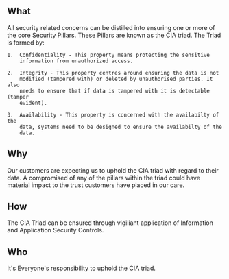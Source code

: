 ## What
All security related concerns can be distilled into ensuring one or more of the
core Security Pillars. These Pillars are known as the CIA triad.
The Triad is formed by:
    
    1.  Confidentiality - This property means protecting the sensitive
        information from unauthorized access.

    2.  Integrity - This property centres around ensuring the data is not
        modified (tampered with) or deleted by unauthorised parties. It also
        needs to ensure that if data is tampered with it is detectable (tamper
        evident).

    3.  Availability - This property is concerned with the availabilty of the
        data, systems need to be designed to ensure the availabilty of the
        data.
## Why
Our customers are expecting us to uphold the CIA triad with regard to their
data. A compromised of any of the pillars within the triad could have material
impact to the trust customers have placed in our care.
## How
The CIA Triad can be ensured through vigiliant application of Information and
Application Security Controls.

## Who
It's Everyone's responsibility to uphold the CIA triad.
```
